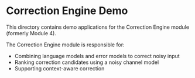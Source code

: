 # Correction Engine Demo

This directory contains demo applications for the Correction Engine module (formerly Module 4).

The Correction Engine module is responsible for:
- Combining language models and error models to correct noisy input
- Ranking correction candidates using a noisy channel model
- Supporting context-aware correction
